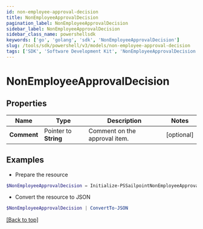 ```yaml
---
id: non-employee-approval-decision
title: NonEmployeeApprovalDecision
pagination_label: NonEmployeeApprovalDecision
sidebar_label: NonEmployeeApprovalDecision
sidebar_class_name: powershellsdk
keywords: ['go', 'golang', 'sdk', 'NonEmployeeApprovalDecision'] 
slug: /tools/sdk/powershell/v3/models/non-employee-approval-decision
tags: ['SDK', 'Software Development Kit', 'NonEmployeeApprovalDecision']
---
```



# NonEmployeeApprovalDecision

## Properties

Name | Type | Description | Notes
------------ | ------------- | ------------- | -------------
**Comment** |  Pointer to **String** | Comment on the approval item. | [optional] 

## Examples

- Prepare the resource
```powershell
$NonEmployeeApprovalDecision = Initialize-PSSailpointNonEmployeeApprovalDecision  -Comment Approved by manager
```

- Convert the resource to JSON
```powershell
$NonEmployeeApprovalDecision | ConvertTo-JSON
```


[[Back to top]](#) 

